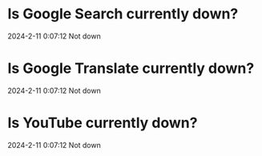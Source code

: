 # Is Google Search currently down?

2024-2-11 0:07:12 Not down

# Is Google Translate currently down?

2024-2-11 0:07:12 Not down

# Is YouTube currently down?

2024-2-11 0:07:12 Not down

